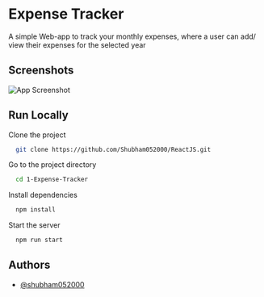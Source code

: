 # Expense Tracker

A simple Web-app to track your monthly expenses, where a user can add/ view their expenses for the selected year

## Screenshots

![App Screenshot]()

## Run Locally

Clone the project

```bash
  git clone https://github.com/Shubham052000/ReactJS.git
```

Go to the project directory

```bash
  cd 1-Expense-Tracker
```

Install dependencies

```bash
  npm install
```

Start the server

```bash
  npm run start
```

## Authors

- [@shubham052000](https://github.com/shubham052000)
